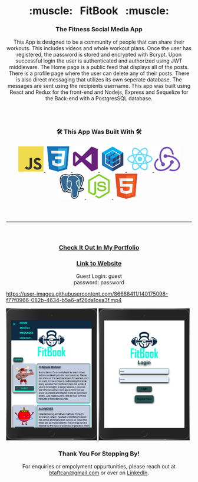 
<h1 align='center'>:muscle: &nbsp FitBook &nbsp :muscle:  </h1>


 
  <h3 align= 'center'>The Fitness Social Media App</h3>
 
   
  <p align='center'>This App is designed to be a community of people that can share their workouts. This includes videos and whole workout plans. Once the user has registered, the password is stored and encrypted with Bcrypt. Upon successful login the user is authenticated and authorized using JWT middleware. The Home page is a public feed that displays all of the posts. There is a profile page where the user can delete any of their posts. There is also direct messaging that utilizes its own seperate database. The messages are sent using the recipients username. This app was built using React and Redux for the front-end and Nodejs, Express and Sequelize for the Back-end with a PostgresSQL database.   </p>

  
  <br></br>
  <h3 text-decoration:none align='center'> 🛠️ This App Was Built With 🛠️<h3>        
<div align='center'>
<a href="https://www.linkedin.com/in/brandonmtaft">
  <img  width="70 height="70 src="https://github.com/BrandonTaft/BrandonTaft/blob/main/assets/javascript-original.svg" />
  </a> 
  <a href="https://www.linkedin.com/in/brandonmtaft">
  <img  width="70 height="70 src="https://github.com/BrandonTaft/BrandonTaft/blob/main/assets/css3-original.svg" />
  </a>
  <a href="https://www.linkedin.com/in/brandonmtaft">
  <img  width="70 height="70 src="https://github.com/BrandonTaft/BrandonTaft/blob/main/assets/visualstudio-plain.svg"     />
  </a>
  <a href="https://www.linkedin.com/in/brandonmtaft">
 <img  width="70 height="70 src="https://github.com/BrandonTaft/BrandonTaft/blob/main/assets/sequelize-original.svg"     />
  </a>
   <a href="https://www.linkedin.com/in/brandonmtaft">
  <img  width="70 height="70 src="https://github.com/BrandonTaft/BrandonTaft/blob/main/assets/react-original.svg" />
  </a>
  <a href="https://www.linkedin.com/in/brandonmtaft">
  <img  width="70 height="70  src="https://github.com/BrandonTaft/BrandonTaft/blob/main/assets/redux-original.svg" />
  </a><a href="https://www.linkedin.com/in/brandonmtaft">
   <a href="https://www.linkedin.com/in/brandonmtaft">
  <img  width="70 height="70  src="https://github.com/BrandonTaft/BrandonTaft/blob/main/assets/postgresql-original.svg"    />
  </a>
  <a href="https://www.linkedin.com/in/brandonmtaft">
   <img  width="70 height="70 src="https://github.com/BrandonTaft/BrandonTaft/blob/main/assets/nodejs-original.svg" />
  </a>
   <a href="https://www.linkedin.com/in/brandonmtaft">
  <img  width="70 height="70 src="https://github.com/BrandonTaft/BrandonTaft/blob/main/assets/html5-original.svg" />
  </a>
  </div> 
  <br></br>
 
  _____
 <br />
  
  <h3 align='center'><a align='center' href="https://brandontaft.net" >Check It Out In My Portfolio</a></h3>
 <h3 align='center'><a align='center' href="https://fitbook.surge.sh" >Link to Website</a></h3>


<p align='center'>
Guest Login: guest
 <br />
 password: password

https://user-images.githubusercontent.com/86688411/140175098-f77f0966-082b-4634-b5a6-af26da1cea3f.mp4

<a href="https://brandontaft.net">
  <img width="49%" src="https://github.com/BrandonTaft/FitBook/blob/master/fitbookhome.png" />
  </a>
 <a href="https://brandontaft.net">
  <img width="49%" src="https://github.com/BrandonTaft/FitBook/blob/master/fitbook1.png" />
  </a>


 
  <h3 align="center">Thank You For Stopping By!</h3> 
<p align='center'>For enquiries or empolyment oppurtunities, please reach out at <a href="mailto:btaftcan@gmail.com">btaftcan@gmail.com</a> or over on <a href="https://www.linkedin.com/in/brandonmtaft">LinkedIn</a>.</p>


